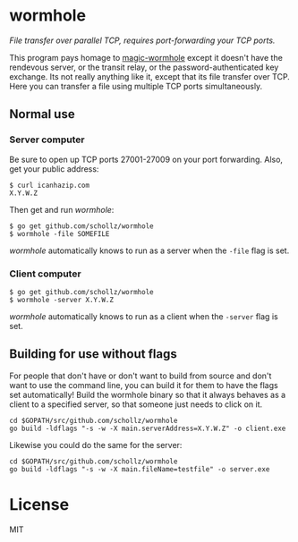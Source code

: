 # wormhole

*File transfer over parallel TCP, requires port-forwarding your TCP ports.*

This program pays homage to [magic-wormhole](https://github.com/warner/magic-wormhole) except it doesn't have the rendevous server, or the transit relay, or the password-authenticated key exchange. Its not really anything like it, except that its file transfer over TCP. Here you can transfer a file using multiple TCP ports simultaneously. 

## Normal use

### Server computer 

Be sure to open up TCP ports 27001-27009 on your port forwarding. Also, get your public address:

```
$ curl icanhazip.com
X.Y.W.Z
```

Then get and run *wormhole*:

```
$ go get github.com/schollz/wormhole
$ wormhole -file SOMEFILE
```

*wormhole* automatically knows to run as a server when the `-file` flag is set.

### Client computer

```
$ go get github.com/schollz/wormhole
$ wormhole -server X.Y.W.Z
```

*wormhole* automatically knows to run as a client when the `-server` flag is set.


## Building for use without flags

For people that don't have or don't want to build from source and don't want to use the command line, you can build it for them to have the flags set automatically! Build the wormhole binary so that it always behaves as a client to a specified server, so that someone just needs to click on it.

```
cd $GOPATH/src/github.com/schollz/wormhole
go build -ldflags "-s -w -X main.serverAddress=X.Y.W.Z" -o client.exe
```

Likewise you could do the same for the server:

```
cd $GOPATH/src/github.com/schollz/wormhole
go build -ldflags "-s -w -X main.fileName=testfile" -o server.exe
```

# License

MIT